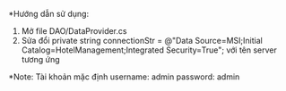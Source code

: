 *Hướng dẫn sử dụng:

1. Mở file DAO/DataProvider.cs 
2. Sửa đổi  private string connectionStr = @"Data Source=MSI;Initial Catalog=HotelManagement;Integrated Security=True";
với tên server tương ứng

*Note: 
Tài khoản mặc định
username: admin
password: admin